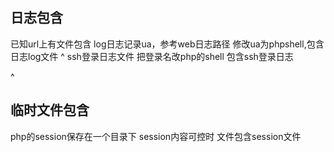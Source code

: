 ## **日志包含**
已知url上有文件包含
log日志记录ua，参考web日志路径
修改ua为phpshell,包含日志log文件
^
ssh登录日志文件
把登录名改php的shell
包含ssh登录日志

^
## **临时文件包含**
php的session保存在一个目录下
session内容可控时
文件包含session文件